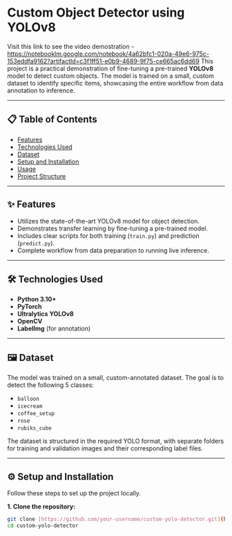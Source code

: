 # Custom Object Detector using YOLOv8
Visit this link to see the video demostration - https://notebooklm.google.com/notebook/4a62bfc1-020a-49e6-975c-153eddfa9162?artifactId=c3f1ff51-e0b9-4689-9f75-ce665ac6dd69
This project is a practical demonstration of fine-tuning a pre-trained **YOLOv8** model to detect custom objects. The model is trained on a small, custom dataset to identify specific items, showcasing the entire workflow from data annotation to inference.




---

## 📋 Table of Contents
- [Features](#-features)
- [Technologies Used](#-technologies-used)
- [Dataset](#-dataset)
- [Setup and Installation](#-setup-and-installation)
- [Usage](#-usage)
- [Project Structure](#-project-structure)

---

## ✨ Features
- Utilizes the state-of-the-art YOLOv8 model for object detection.
- Demonstrates transfer learning by fine-tuning a pre-trained model.
- Includes clear scripts for both training (`train.py`) and prediction (`predict.py`).
- Complete workflow from data preparation to running live inference.

---

## 🛠️ Technologies Used
- **Python 3.10+**
- **PyTorch**
- **Ultralytics YOLOv8**
- **OpenCV**
- **LabelImg** (for annotation)

---

## 🖼️ Dataset
The model was trained on a small, custom-annotated dataset. The goal is to detect the following 5 classes:

- `balloon`
- `icecream`
- `coffee_setup`
- `rose`
- `rubiks_cube`

The dataset is structured in the required YOLO format, with separate folders for training and validation images and their corresponding label files.

---

## ⚙️ Setup and Installation

Follow these steps to set up the project locally.

**1. Clone the repository:**
```bash
git clone [https://github.com/your-username/custom-yolo-detector.git](https://github.com/your-username/custom-yolo-detector.git)
cd custom-yolo-detector
